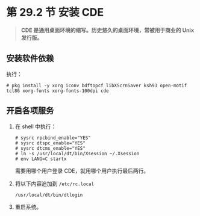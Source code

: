 # 第 29.2 节 安装 CDE

> **CDE 是通用桌面环境的缩写。历史悠久的桌面环境，常被用于商业的 Unix 发行版。**

## 安装软件依赖

执行：

```shell
# pkg install -y xorg iconv bdftopcf libXScrnSaver ksh93 open-motif tcl86 xorg-fonts xorg-fonts-100dpi cde
```

## 开启各项服务

1.  在 shell 中执行：

    ```shell
    # sysrc rpcbind_enable="YES"
    # sysrc dtspc_enable="YES"
    # sysrc dtcms_enable="YES"
    # ln -s /usr/local/dt/bin/Xsession ~/.Xsession
    # env LANG=C startx
    ```

    需要用哪个用户登录 CDE，就用哪个用户执行最后两行。

2.  将以下内容追加到 `/etc/rc.local`

    ```shell
    /usr/local/dt/bin/dtlogin
    ```

3.  重启系统。

